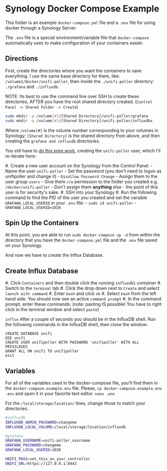 # Synology Docker Compose Example

This folder is an example `docker-compose.yml` file and a `.env` file for using docker through a Synology Server.

The `.env` file is a special environment/variable file that `docker-compose` automatically uses to make configuration of your containers easier.

## Directions

First, create the directories where you want the containers to save everything. I use the same base directory for them, like: `/volume1/Docker/unifi-poller`, then inside the `./unifi-poller` directory: `./grafana` and `./influxdb`.

  NOTE: Its best to use the command line over SSH to create these directories, AFTER you have the root shared directory created. (`Control Panel -> Shared Folder -> Create`)

```bash
sudo mkdir -p /volume[#]/[Shared Directory]/unifi-poller/grafana
sudo mkdir -p /volume[#]/[Shared Directory]/unifi-poller/influxdbx
```

Where `/volume[#]` is the volume number corresponding to your volumes in Synology;
`[Shared Directory]` is the shared directory from above, and then
creating the `grafana and influxdb` directories.

You still have to [do this prep work](https://github.com/unifi-poller/unifi-poller/wiki/Synology-HOWTO#method-2), creating the `unifi-poller` user, which I'll re-iterate here:

#. Create a new user account on the Synology from the Control Panel:
    - Name the user `unifi-poller`
    - Set the password (you don't need to logon as unifipoller and change it)
    - `Disallow Password Change`
    - Assign them to the user group `users`
    - Give them `r/w` permission to the folder you created e.g. `/docker/unifi-poller`
    - Don't assign them **anything** else - the point of this user is for security's sake.
#. SSH into your Synology
#. Run the following command to find the PID of the user you created and set the variable `GRAFANA_LOCAL_USERID` in your `.env` file:
    - `sudo id unifi-poller`
    - `GRAFANA_LOCAL_USERID=1026`

## Spin Up the Containers

At this point, you are able to run `sudo docker-compose up -d` from within the directory that you have the `docker-compose.yml` file and the `.env` file saved on your Synology. 

And now we have to create the Influx Database.

## Create Influx Database

#. Click `Containers` and then double click the running `influxdb1` container
#. Switch to the `terminal` tab
#. Click the drop down next to `Create` and select `launch with command`
#. Enter `bash` and click `ok`
#. Select `bash` from the left hand side. You should now see an active `command prompt`
#. In the command prompt, enter these commands: (note: pasting IS possible! You have to right click in the terminal window and select `paste`)
        
`influx`
After a couple of seconds you should be in the InfluxDB shell. 
Run the following commands in the InfluxDB shell, then close the window:

```
CREATE DATABASE unifi
USE unifi
CREATE USER unifipoller WITH PASSWORD 'unifipoller' WITH ALL PRIVILEGES
GRANT ALL ON unifi TO unifipoller
exit
```

## Variables

For all of the variables used in the docker-compose file, you'll find them in the `docker-compose.example.env` file. Please, `cp docker-compose.example.env .env` and open it in your favorite text editor. `nano .env`

For the `/local/storage/location/` lines, change those to match your directories.

```bash
#influxdb
INFLUXDB_ADMIN_PASSWORD=changeme
INFLUXDB_LOCAL_VOLUME=/local/storage/location/influxdb

#grafana
GRAFANA_USERNAME=unifi-poller_username
GRAFANA_PASSWORD=changeme
GRAFANA_LOCAL_USERID=1026

UNIFI_PASS=set_this_on_your_controller
UNIFI_URL=https://127.0.0.1:8443
```

